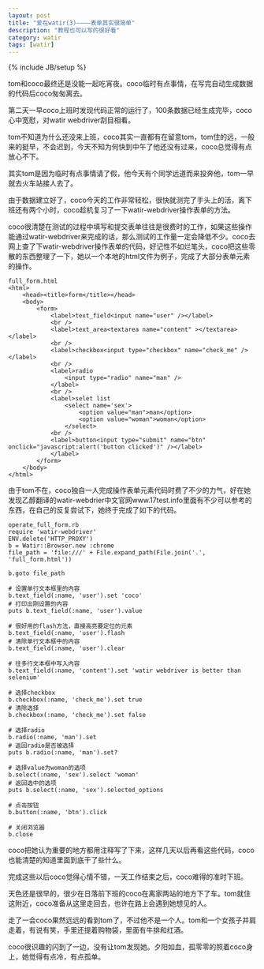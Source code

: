 ```yaml
---
layout: post
title: "爱在watir(3)————表单其实很简单"
description: "教程也可以写的很好看"
category: watir
tags: [watir]
---
```

{% include JB/setup %}

tom和coco最终还是没能一起吃宵夜。coco临时有点事情，在写完自动生成数据的代码后coco匆匆离去。

第二天一早coco上班时发现代码正常的运行了，100条数据已经生成完毕，coco心中宽慰，对watir webdriver刮目相看。

tom不知道为什么还没来上班，coco其实一直都有在留意tom，tom住的远，一般来的挺早，不会迟到，今天不知为何快到中午了他还没有过来，coco总觉得有点放心不下。

其实tom是因为临时有点事情请了假，他今天有个同学远道而来投奔他，tom一早就去火车站接人去了。

由于数据建立好了，coco今天的工作非常轻松，很快就测完了手头上的活，离下班还有两个小时，coco趁机复习了一下watir-webdriver操作表单的方法。

coco很清楚在测试的过程中填写和提交表单往往是很费时的工作，如果这些操作能通过watir-webdriver来完成的话，那么测试的工作量一定会降低不少。coco去网上查了下watir-webdriver操作表单的代码，好记性不如烂笔头，coco把这些零散的东西整理了一下，她以一个本地的html文件为例子，完成了大部分表单元素的操作。

	full_form.html
	<html>
		<head><title>form</title></head>
		<body>
			<form>
				<label>text_field<input name="user" /></label>
				<br />
				<label>text_area<textarea name="content" ></textarea></label>
				<br />
				<label>checkbox<input type="checkbox" name="check_me" /></label>
				<br />
				<label>radio
					<input type="radio" name="man" />
				</label>
				<br />
				<label>selet list
					<select name='sex'>
						<option value="man">man</option>
						<option value="woman">woman</option>
					</select>
				<br />
				<label>button<input type="submit" name="btn" onclick="javascript:alert('button clicked')" /></label>
				</label>
			</form>
		</body>
	</html>

由于tom不在，coco独自一人完成操作表单元素代码时费了不少的力气，好在她发现乙醇翻译的watir-webdrier中文官网www.17test.info里面有不少可以参考的东西，在自己的反复尝试下，她终于完成了如下的代码。

	operate_full_form.rb
	require 'watir-webdriver'
	ENV.delete('HTTP_PROXY')
	b = Watir::Browser.new :chrome
	file_path = 'file:///' + File.expand_path(File.join('.', 'full_form.html'))

	b.goto file_path

	# 设置单行文本框里的内容
	b.text_field(:name, 'user').set 'coco'
	# 打印出刚设置的内容
	puts b.text_field(:name, 'user').value

	# 很好用的flash方法，直接高亮要定位的元素
	b.text_field(:name, 'user').flash
	# 清除单行文本框中的内容
	b.text_field(:name, 'user').clear

	# 往多行文本框中写入内容
	b.text_field(:name, 'content').set 'watir webdriver is better than selenium'

	# 选择checkbox
	b.checkbox(:name, 'check_me').set true
	# 清除选择
	b.checkbox(:name, 'check_me').set false

	# 选择radio
	b.radio(:name, 'man').set 
	# 返回radio是否被选择
	puts b.radio(:name, 'man').set? 

	# 选择value为woman的选项
	b.select(:name, 'sex').select 'woman'
	# 返回选中的选项
	puts b.select(:name, 'sex').selected_options

	# 点击按钮
	b.button(:name, 'btn').click

	# 关闭浏览器
	b.close


coco把她认为重要的地方都用注释写了下来，这样几天以后再看这些代码，coco也能清楚的知道里面到底干了些什么。

完成这些以后coco觉得心情不错，一天工作结束之后，coco难得的准时下班。

天色还是很早的，很少在日落前下班的coco在离家两站的地方下了车。tom就住这附近，coco准备从这里走回去，也许在路上会遇到她想见的人。

走了一会coco果然远远的看到tom了，不过他不是一个人。tom和一个女孩子并肩走着，有说有笑，手里还提着购物袋，里面有牛排和红酒。

coco很识趣的闪到了一边，没有让tom发现她。夕阳如血，孤零零的照着coco身上，她觉得有点冷，有点孤单。


